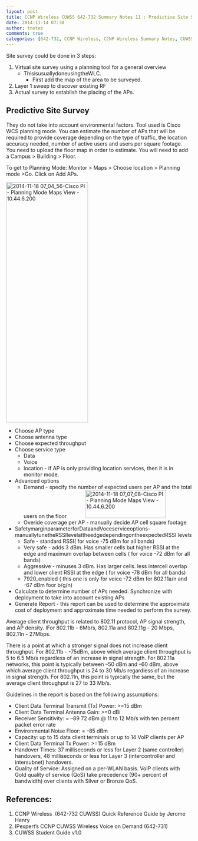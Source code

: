 ```yaml
---
layout: post
title: CCNP Wireless CUWSS 642-732 Summary Notes 11 : Predictive Site Survey
date: 2014-11-14 07:38
author: tnotez
comments: true
categories: [642-732, CCNP Wireless, CCNP Wireless Summary Notes, CUWSS]
---
```

Site survey could be done in 3 steps:

<ol>
    <li>Virtual site survey using a planning tool for a general overview
<ul>
    <li>ThisisusuallydoneusingtheWLC.
<ul>
    <li>First add the map of the area to be surveyed.</li>
</ul>
</li>
</ul>
</li>
    <li>Layer 1 sweep to discover existing RF</li>
    <li>Actual survey to establish the placing of the APs.</li>
</ol>

<!--more-->

<h2>Predictive Site Survey</h2>

They do not take into account environmental factors. Tool used is Cisco WCS planning mode. You can estimate the number of APs that will be required to provide coverage depending on the type of traffic, the location accuracy needed, number of active users and users per square footage. You need to upload the floor map in order to estimate. You will need to add a Campus &gt; Building &gt; Floor.

To get to Planning Mode: Monitor &gt; Maps &gt; Choose location &gt; Planning mode &gt;Go. Click on Add APs.

<a href="https://littlenerdsdiary.files.wordpress.com/2014/11/2014-11-18-07_04_56-cisco-pi-planning-mode-maps-view-10-44-6-200.png"><img class="alignnone size-full wp-image-3455" src="https://littlenerdsdiary.files.wordpress.com/2014/11/2014-11-18-07_04_56-cisco-pi-planning-mode-maps-view-10-44-6-200.png" alt="2014-11-18 07_04_56-Cisco PI - Planning Mode Maps View - 10.44.6.200" width="222" height="652" /></a>

<ul>
    <li>Choose AP type</li>
    <li>Choose antenna type</li>
    <li>Choose expected throughput</li>
    <li>Choose service type
<ul>
    <li>Data</li>
    <li>Voice</li>
    <li>location - if AP is only providing location services, then it is in monitor mode.</li>
</ul>
</li>
    <li>Advanced options
<ul>
    <li>Demand - specify the number of expected users per AP and the total users on the floor             <a href="https://littlenerdsdiary.files.wordpress.com/2014/11/2014-11-18-07_07_08-cisco-pi-planning-mode-maps-view-10-44-6-200.png"><img class="alignnone size-full wp-image-3456" src="https://littlenerdsdiary.files.wordpress.com/2014/11/2014-11-18-07_07_08-cisco-pi-planning-mode-maps-view-10-44-6-200.png" alt="2014-11-18 07_07_08-Cisco PI - Planning Mode Maps View - 10.44.6.200" width="218" height="76" /></a></li>
    <li>Overide coverage per AP - manually decide AP cell square footage</li>
</ul>
</li>
    <li>SafetymarginparameterforDataandVoceserviceoptions-manuallytunetheRSSIlevelattheedgedependingontheexpectedRSSI levels
<ul>
    <li>Safe - standard RSSI( for voice -75 dBm for all bands)</li>
    <li>Very safe - adds 3 dBm. Has smaller cells but higher RSSI at the edge and maximum overlap between cells ( for voice -72 dBm for all bands)</li>
    <li>Aggressive - minuses 3 dBm. Has larger cells. less intercell overlap and lower client RSSI at the edge ( for voice -78 dBm for all bands)</li>
    <li>7920_enabled ( this one is only for voice -72 dBm for 802.11a/n and -67 dBm foor b/g/n)</li>
</ul>
</li>
    <li>Calculate to determine number of APs needed. Synchronize with deployment to take into account existing APs</li>
    <li>Generate Report - this report can be used to determine the approximate cost of deployment and approximate time needed to perform the survey.</li>
</ul>

Average client throughput is related to 802.11 protocol, AP signal strength, and AP density. IFor 802.11b - 6Mb/s, 802.11a and 802.11g - 20 Mbps, 802.11n - 27Mbps.

There is a point at which a stronger signal does not increase client throughput. For 802.11b - -75dBm, above which average client throughput is 5 to 6.5 Mb/s regardless of an increase in signal strength. For 802.11a networks, this point is typically between –50 dBm and –60 dBm, above which average client throughput is 24 to 30 Mb/s regardless of an increase in signal strength. For 802.11n, this point is typically the same, but the average client throughput is 27 to 33 Mb/s.

Guidelines in the report is based on the following assumptions:

<ul>
    <li>Client Data Terminal Transmit (Tx) Power: &gt;=15 dBm</li>
    <li>Client Data Terminal Antenna Gain: &gt;=0 dBi</li>
    <li>Receiver Sensitivity: = –89 72 dBm @ 11 to 12 Mb/s with ten percent packet error rate</li>
    <li>Environmental Noise Floor: = -85 dBm</li>
    <li>Capacity: up to 15 data client terminals or up to 14 VoIP clients per AP</li>
    <li>Client Data Terminal Tx Power: &gt;=15 dBm</li>
    <li>Handover Times: 37 milliseconds or less for Layer 2 (same controller) handovers, 48 milliseconds or less for Layer 3 (intercontroller and intersubnet) handovers.</li>
    <li>Quality of Service: Assigned on a per-WLAN basis. VoIP clients with Gold quality of service (QoS) take precedence (90+ percent of bandwidth) over clients with Silver or Bronze QoS.</li>
</ul>

<h2></h2>

<h2><strong>References:</strong></h2>

<ol>
    <li>CCNP Wireless  (642-732 CUWSS) Quick Reference Guide by Jerome Henry</li>
    <li>IPexpert’s CCNP CUWSS Wireless Voice on Demand (642-731)</li>
    <li>CUWSS Student Guide v1.0</li>
</ol>

&nbsp;
